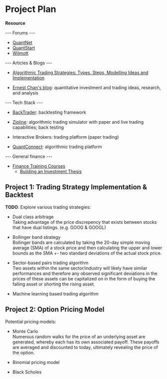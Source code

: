 # Project Plan

**Resource**

--- Forums ---

- [QuantNet](https://quantnet.com/)
- [QuantStart](https://www.quantstart.com/)
- [Wilmott](https://forum.wilmott.com/)

--- Articles & Blogs ---

- [Algorithmic Trading Strategies: Types, Steps, Modelling Ideas and Implementation](https://blog.quantinsti.com/algorithmic-trading-strategies/)

- [Ernest Chan's blog](https://epchan.blogspot.com/): quantitative investment and trading ideas, research, and analysis

--- Tech Stack ---

- [BackTrader](https://www.backtrader.com/): backtesting framework
- [Zipline](https://www.zipline.io/): algorithmic trading simulator with paper and live trading capabilities; back testing

- Interactive Brokers: trading platform (paper trading)
- [QuantConnect](https://www.quantconnect.com): algorithmic trading platform

--- General finance ---

- [Finance Training Courses](https://www.streetofwalls.com/finance-training-courses/#hedge-fund-training)
    - [Building an Investment Thesis](https://www.streetofwalls.com/finance-training-courses/hedge-fund-training/building-an-investment-thesis/)


## Project 1: Trading Strategy Implementation & Backtest

**TODO**: Explore various trading strategies:

- Dual class arbitrage<br>
  Taking advantage of the price discrepency that exists between stocks that have dual listings. (e.g. GOOG & GOOGL)

- Bollinger band strategy<br>
  Bollinger bands are calculated by taking the 20-day simple moving average (SMA) of a stock price and then calculating the upper and lower bounds as the SMA +- two standard deviations of the actual stock price.

- Sector-based pairs trading algorithm<br>
  Two assets within the same sector/industry will likely have similar performances and therefore any observed significant deviations in the prices of these assets can be capitalized on in the form of buying the falling asset or shorting the rising asset.

- Machine learning based trading algorithm


## Project 2: Option Pricing Model

Potential pricing models:

- Monte Carlo<br>
  Numerous random walks for the price of an underlying asset are generated, whereby each has its own associated payoff. These payoffs are averaged and discounted to today, ultimately revealing the price of the option.

- Binomial pricing model

- Black Scholes

